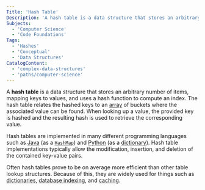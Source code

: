 ```yaml
---
Title: 'Hash Table'
Description: 'A hash table is a data structure that stores an arbitrary number of items, mapping keys to values, and uses a hash function to compute an index.'
Subjects:
  - 'Computer Science'
  - 'Code Foundations'
Tags:
  - 'Hashes'
  - 'Conceptual'
  - 'Data Structures'
CatalogContent:
  - 'complex-data-structures'
  - 'paths/computer-science'
---
```


A **hash table** is a data structure that stores an arbitrary number of items, mapping keys to values, and uses a hash function to compute an index. The hash table relates the hashed keys to an [array](https://www.codecademy.com/resources/docs/general/array) of buckets where the associated value can be found. When looking up a value, the provided key is hashed and the resulting hash is used to retrieve the corresponding value.

Hash tables are implemented in many different programming languages such as [Java](https://www.codecademy.com/resources/docs/java) (as a [`HashMap`](https://www.codecademy.com/resources/docs/java/hashmap)) and [Python](https://www.codecademy.com/resources/docs/python) (as a [dictionary](https://www.codecademy.com/resources/docs/python/dictionaries)). Hash table implementations typically allow the modification, insertion, and deletion of the contained key-value pairs.

Often hash tables prove to be on average more efficient than other table lookup structures. Because of this, they are widely used for things such as [dictionaries](https://www.codecademy.com/resources/docs/general/dictionary), [database indexing](https://www.codecademy.com/resources/docs/general/database/index), and [caching](https://www.codecademy.com/resources/docs/general/cache).
